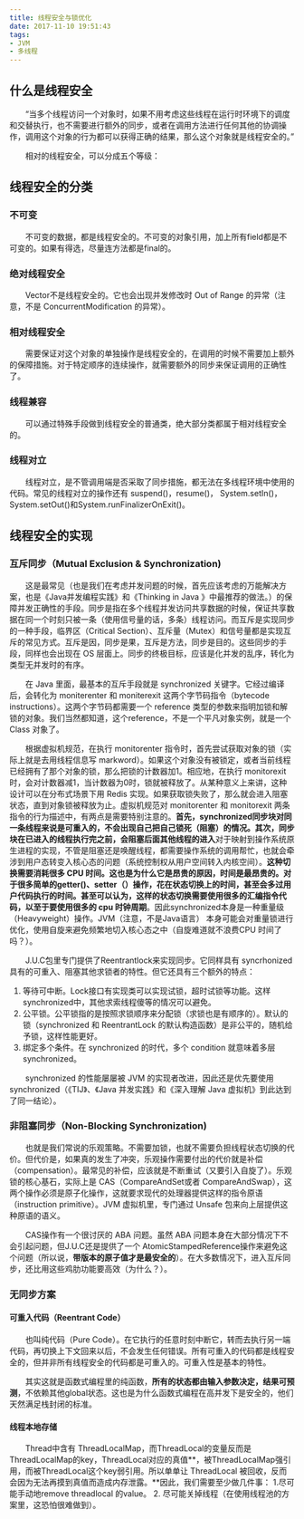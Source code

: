 ```yaml
---
title: 线程安全与锁优化
date: 2017-11-10 19:51:43
tags:
- JVM
- 多线程
---
```


## 什么是线程安全 ##
&emsp;&emsp;“当多个线程访问一个对象时，如果不用考虑这些线程在运行时环境下的调度和交替执行，也不需要进行额外的同步，或者在调用方法进行任何其他的协调操作，调用这个对象的行为都可以获得正确的结果，那么这个对象就是线程安全的。”

&emsp;&emsp;相对的线程安全，可以分成五个等级：

## 线程安全的分类 ##

### 不可变 ###
    
&emsp;&emsp;不可变的数据，都是线程安全的。不可变的对象引用，加上所有field都是不可变的。如果有得选，尽量连方法都是final的。

### 绝对线程安全 ###

&emsp;&emsp;Vector不是线程安全的。它也会出现并发修改时 Out of Range 的异常（注意，不是 ConcurrentModification 的异常）。

### 相对线程安全 ###

&emsp;&emsp;需要保证对这个对象的单独操作是线程安全的，在调用的时候不需要加上额外的保障措施。对于特定顺序的连续操作，就需要额外的同步来保证调用的正确性了。

### 线程兼容 ###

&emsp;&emsp;可以通过特殊手段做到线程安全的普通类，绝大部分类都属于相对线程安全的。

### 线程对立 ###

&emsp;&emsp;线程对立，是不管调用端是否采取了同步措施，都无法在多线程环境中使用的代码。常见的线程对立的操作还有 suspend()，resume()， System.setIn()，System.setOut()和System.runFinalizerOnExit()。

## 线程安全的实现 ##

### 互斥同步（Mutual Exclusion & Synchronization) ###

&emsp;&emsp;这是最常见（也是我们在考虑并发问题的时候，首先应该考虑的万能解决方案，也是《Java并发编程实践》和《Thinking in Java 》中最推荐的做法。）的保障并发正确性的手段。同步是指在多个线程并发访问共享数据的时候，保证共享数据在同一个时刻只被一条（使用信号量的话，多条）线程访问。而互斥是实现同步的一种手段，临界区（Critical Section）、互斥量（Mutex）和信号量都是实现互斥的常见方式。互斥是因，同步是果，互斥是方法，同步是目的。这些同步的手段，同样也会出现在 OS 层面上。同步的终极目标，应该是化并发的乱序，转化为类型无并发时的有序。
    
&emsp;&emsp;在 Java 里面，最基本的互斥手段就是 synchronized 关键字。它经过编译后，会转化为 moniterenter 和 moniterexit 这两个字节码指令（bytecode instructions）。这两个字节码都需要一个 reference 类型的参数来指明加锁和解锁的对象。我们当然都知道，这个reference，不是一个平凡对象实例，就是一个 Class 对象了。

&emsp;&emsp;根据虚拟机规范，在执行 monitorenter 指令时，首先尝试获取对象的锁（实际上就是去用线程信息写 markword）。如果这个对象没有被锁定，或者当前线程已经拥有了那个对象的锁，那么把锁的计数器加1。相应地，在执行 monitorexit 时，会对计数器减1，当计数器为0时，锁就被释放了。从某种意义上来讲，这种设计可以在分布式场景下用 Redis 实现。如果获取锁失败了，那么就会进入阻塞状态，直到对象锁被释放为止。虚拟机规范对 monitorenter 和 monitorexit 两条指令的行为描述中，有两点是需要特别注意的。**首先，synchronized同步块对同一条线程来说是可重入的，不会出现自己把自己锁死（阻塞）的情况。其次，同步块在已进入的线程执行完之前，会阻塞后面其他线程的进入**对于映射到操作系统原生进程的实现，不管是阻塞还是唤醒线程，都需要操作系统的调用帮忙，也就会牵涉到用户态转变入核心态的问题（系统控制权从用户空间转入内核空间）。**这种切换需要消耗很多 CPU 时间。这也是为什么它是昂贵的原因，时间是最昂贵的。对于很多简单的getter()、setter（）操作，花在状态切换上的时间，甚至会多过用户代码执行的时间。甚至可以认为，这样的状态切换需要使用很多的汇编指令代码，以至于要使用很多的 cpu 时钟周期**。因此synchronized本身是一种重量级（Heavyweight）操作。JVM（注意，不是Java语言） 本身可能会对重量锁进行优化，使用自旋来避免频繁地切入核心态之中（自旋难道就不浪费CPU 时间了吗？）。

&emsp;&emsp;J.U.C包里专门提供了Reentrantlock来实现同步。它同样具有 syncrhonized具有的可重入、阻塞其他求锁者的特性。但它还具有三个额外的特点：

1. 等待可中断。Lock接口有实现类可以实现试锁，超时试锁等功能。这样synchronized中，其他求索线程傻等的情况可以避免。
2. 公平锁。公平锁指的是按照求锁顺序来分配锁（求锁也是有顺序的）。默认的锁（synchronized 和 ReentrantLock 的默认构造函数）是非公平的，随机给予锁，这样性能更好。
3. 绑定多个条件。在 synchronized 的时代，多个 condition 就意味着多层 synchronized。

&emsp;&emsp;synchronized 的性能屡屡被 JVM 的实现者改进，因此还是优先要使用synchronized（《TIJ》、《Java 并发实践》和《深入理解 Java 虚拟机》到此达到了同一结论）。

### 非阻塞同步（Non-Blocking Synchronization) ###

&emsp;&emsp;也就是我们常说的乐观策略。不需要加锁，也就不需要负担线程状态切换的代价。但代价是，如果真的发生了冲突，乐观操作需要付出的代价就是补偿（compensation）。最常见的补偿，应该就是不断重试（又要引入自旋了）。乐观锁的核心基石，实际上是 CAS（CompareAndSet或者 CompareAndSwap），这两个操作必须是原子化操作，这就要求现代的处理器提供这样的指令原语（instruction primitive）。JVM 虚拟机里，专门通过  Unsafe 包来向上层提供这种原语的语义。

&emsp;&emsp;CAS操作有一个很讨厌的 ABA 问题。虽然 ABA 问题本身在大部分情况下不会引起问题，但J.U.C还是提供了一个 AtomicStampedReference操作来避免这个问题（所以说，**带版本的原子值才是最安全的**）。在大多数情况下，进入互斥同步，还比用这些鸡肋功能要高效（为什么？）。

### 无同步方案 ###


#### 可重入代码（Reentrant Code） ####

&emsp;&emsp;也叫纯代码（Pure Code）。在它执行的任意时刻中断它，转而去执行另一端代码，再切换上下文回来以后，不会发生任何错误。所有可重入的代码都是线程安全的，但并非所有线程安全的代码都是可重入的。可重入性是基本的特性。

&emsp;&emsp;其实这就是函数式编程里的纯函数，**所有的状态都由输入参数决定，结果可预测**，不依赖其他global状态。这也是为什么函数式编程在高并发下是安全的，他们天然满足栈封闭的标准。

#### 线程本地存储 ####

&emsp;&emsp;Thread中含有 ThreadLocalMap，而ThreadLocal的变量反而是ThreadLocalMap的key，ThreadLocal对应的真值**，被ThreadLocalMap强引用，而被ThreadLocal这个key弱引用。所以单单让 ThreadLocal 被回收，反而会因为无法再摸到真值而造成内存泄露。**因此，我们需要至少做几件事：
1.尽可能手动地remove threadlocal 的value。
2. 尽可能关掉线程（在使用线程池的方案里，这恐怕很难做到）。